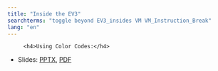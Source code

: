 ```yaml
---
title: "Inside the EV3"
searchterms: "toggle beyond EV3_insides VM VM_Instruction_Break"
lang: "en"
---
```

		 <h4>Using Color Codes:</h4>
 <ul>
 <li class="ng-binding">Slides:
 <a href="translations/en-us/beyond/PixyColorCodes.pptx">PPTX</a>,
 <a href="translations/en-us/beyond/PixyColorCodes.pdf">PDF</a>
 </li>
 </ul>
